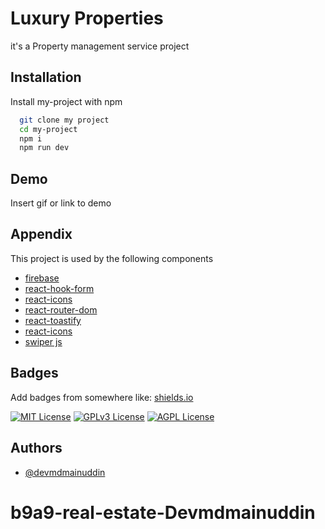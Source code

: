 
# Luxury Properties

it's a Property management service project


## Installation

Install my-project with npm

```bash
  git clone my project
  cd my-project
  npm i
  npm run dev
```
    
## Demo

Insert gif or link to demo


## Appendix

This project is used by the following components 

- [firebase ](https://firebase.google.com/)
- [react-hook-form](https://react-hook-form.com/)
- [react-icons](https://react-icons.github.io/react-icons/)
- [react-router-dom](https://reactrouter.com/en/main) 
- [react-toastify](https://www.npmjs.com/package/react-toastify)
- [react-icons](https://react-icons.github.io/react-icons/)
- [swiper js](https://swiperjs.com/)

## Badges

Add badges from somewhere like: [shields.io](https://shields.io/)

[![MIT License](https://img.shields.io/badge/License-MIT-green.svg)](https://choosealicense.com/licenses/mit/)
[![GPLv3 License](https://img.shields.io/badge/License-GPL%20v3-yellow.svg)](https://opensource.org/licenses/)
[![AGPL License](https://img.shields.io/badge/license-AGPL-blue.svg)](http://www.gnu.org/licenses/agpl-3.0)


## Authors

- [@devmdmainuddin](https://github.com/Devmdmainuddin)


# b9a9-real-estate-Devmdmainuddin
